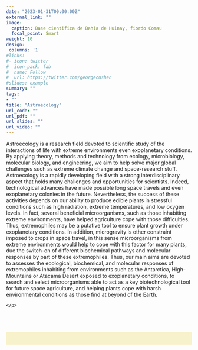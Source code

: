 ```yaml
---
date: "2023-01-31T00:00:00Z"
external_link: ""
image:
  caption: Base cientifica de Bahía de Huinay, fiordo Comau
  focal_point: Smart
weight: 10
design:
 columns: '1'
#links:
#- icon: twitter
#  icon_pack: fab
#  name: Follow
#  url: https://twitter.com/georgecushen
#slides: example
summary: ""
tags:
- ""
title: "Astroecology"
url_code: ""
url_pdf: ""
url_slides: ""
url_video: ""
---
```


<style>
 section{
 background: #f8f2cc;
 margin: 0px;
 padding: 0px;
 }


 h2
</style>





<body>



<p>
Astroecology is a research field devoted to scientific study of the interactions of life with extreme environments even exoplanetary conditions. By applying theory, methods and technology from ecology, microbiology, molecular biology, and engineering, we aim to help solve major global challenges such as extreme climate change and space-research stuff. Astroecology is a rapidly developing field with a strong interdisciplinary aspect that holds many challenges and opportunities for scientists. Indeed, technological advances have made possible long space travels and even exoplanetary colonies in the future. Nevertheless, the success of these activities depends on our ability to produce edible plants in stressful conditions such as high radiation, extreme temperatures, and low oxygen levels. In fact, several beneficial microorganisms, such as those inhabiting extreme environments, have helped agriculture cope with those difficulties. Thus, extremophiles may be a putative tool to ensure plant growth under exoplanetary conditions. In addition, microgravity is other constraint imposed to crops in space travel, in this sense microorganisms from extreme environments would help to cope with this factor for many plants, due the switch-on of different biochemical pathways and molecular responses by part of these extremophiles. Thus, our main aims are devoted to assesses the ecological, biochemical, and molecular responses of extremophiles inhabiting from environments such as the Antarctica, High-Mountains or Atacama Desert exposed to exoplanetary conditions, to search and select microorganisms able to act as a key biotechnological tool for future space agriculture, and helping plants cope with harsh environmental conditions as those find at beyond of the Earth.


	</p>
	
<br>
<br>
<br>



<section>



<br>
<br>



</section>

<br>
<br>

</body>



<footer> 


</footer> 












	

